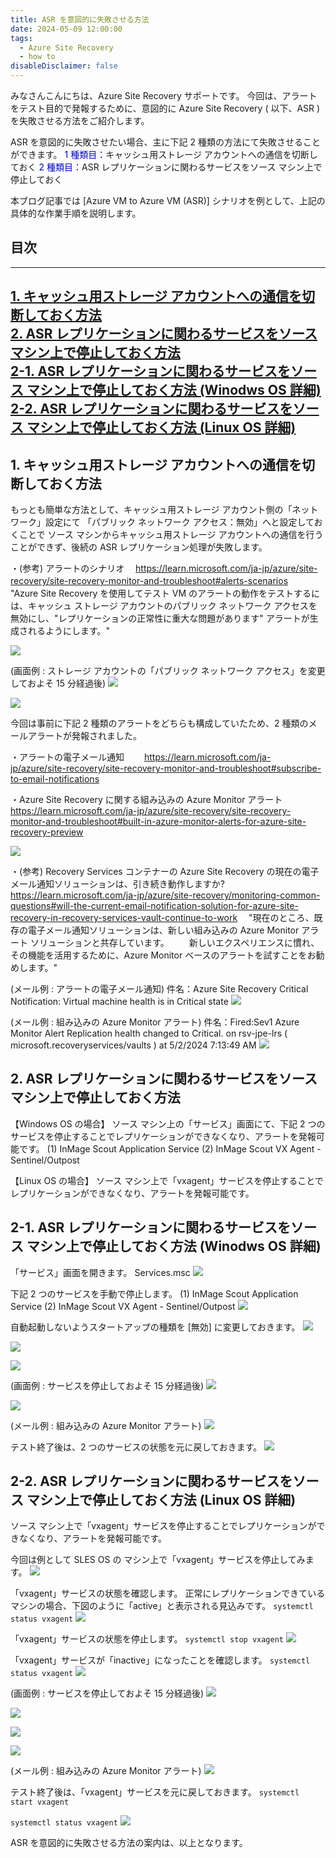 ```yaml
---
title: ASR を意図的に失敗させる方法
date: 2024-05-09 12:00:00
tags:
  - Azure Site Recovery
  - how to
disableDisclaimer: false
---
```


<!-- more -->
みなさんこんにちは、Azure Site Recovery サポートです。
今回は、アラートをテスト目的で発報するために、意図的に Azure Site Recovery ( 以下、ASR ) を失敗させる方法をご紹介します。

ASR を意図的に失敗させたい場合、主に下記 2 種類の方法にて失敗させることができます。
<font color="MediumBlue">1 種類目：</font>キャッシュ用ストレージ アカウントへの通信を切断しておく
<font color="MediumBlue">2 種類目：</font>ASR レプリケーションに関わるサービスをソース マシン上で停止しておく

本ブログ記事では [Azure VM to Azure VM (ASR)] シナリオを例として、上記の具体的な作業手順を説明します。

## 目次
-----------------------------------------------------------
[1. キャッシュ用ストレージ アカウントへの通信を切断しておく方法](#1)  
[2. ASR レプリケーションに関わるサービスをソース マシン上で停止しておく方法](#2)   
[2-1. ASR レプリケーションに関わるサービスをソース マシン上で停止しておく方法 (Winodws OS 詳細)](#2-1)  
[2-2. ASR レプリケーションに関わるサービスをソース マシン上で停止しておく方法 (Linux OS 詳細)](#2-2)  
-----------------------------------------------------------

## <a id="1"></a> 1. キャッシュ用ストレージ アカウントへの通信を切断しておく方法
もっとも簡単な方法として、キャッシュ用ストレージ アカウント側の「ネットワーク」設定にて
「パブリック ネットワーク アクセス：無効」へと設定しておくことで
ソース マシンからキャッシュ用ストレージ アカウントへの通信を行うことができず、後続の ASR レプリケーション処理が失敗します。

・(参考) アラートのシナリオ
　https://learn.microsoft.com/ja-jp/azure/site-recovery/site-recovery-monitor-and-troubleshoot#alerts-scenarios
　"Azure Site Recovery を使用してテスト VM のアラートの動作をテストするには、キャッシュ ストレージ アカウントのパブリック ネットワーク アクセスを無効にし、"レプリケーションの正常性に重大な問題があります" アラートが生成されるようにします。"

![](./How_to_fail_ASR/How_to_fail_ASR_01.png)

(画面例 : ストレージ アカウントの「パブリック ネットワーク アクセス」を変更しておよそ 15 分経過後)
![](./How_to_fail_ASR/How_to_fail_ASR_02.png)

![](./How_to_fail_ASR/How_to_fail_ASR_03.png)

今回は事前に下記 2 種類のアラートをどちらも構成していたため、2 種類のメールアラートが発報されました。

・アラートの電子メール通知
　　https://learn.microsoft.com/ja-jp/azure/site-recovery/site-recovery-monitor-and-troubleshoot#subscribe-to-email-notifications

・Azure Site Recovery に関する組み込みの Azure Monitor アラート
　https://learn.microsoft.com/ja-jp/azure/site-recovery/site-recovery-monitor-and-troubleshoot#built-in-azure-monitor-alerts-for-azure-site-recovery-preview

![](./How_to_fail_ASR/How_to_fail_ASR_04.png)

・(参考) Recovery Services コンテナーの Azure Site Recovery の現在の電子メール通知ソリューションは、引き続き動作しますか?
　https://learn.microsoft.com/ja-jp/azure/site-recovery/monitoring-common-questions#will-the-current-email-notification-solution-for-azure-site-recovery-in-recovery-services-vault-continue-to-work
　"現在のところ、既存の電子メール通知ソリューションは、新しい組み込みの Azure Monitor アラート ソリューションと共存しています。 
　　新しいエクスペリエンスに慣れ、その機能を活用するために、Azure Monitor ベースのアラートを試すことをお勧めします。"

(メール例 : アラートの電子メール通知)
件名：Azure Site Recovery Critical Notification: Virtual machine health is in Critical state
![](./How_to_fail_ASR/How_to_fail_ASR_05.png)

(メール例 : 組み込みの Azure Monitor アラート)
件名：Fired:Sev1 Azure Monitor Alert Replication health changed to Critical. on rsv-jpe-lrs ( microsoft.recoveryservices/vaults ) at 5/2/2024 7:13:49 AM
![](./How_to_fail_ASR/How_to_fail_ASR_06.png)


## <a id="2"></a> 2. ASR レプリケーションに関わるサービスをソース マシン上で停止しておく方法
【Windows OS の場合】
ソース マシン上の「サービス」画面にて、下記 2 つのサービスを停止することでレプリケーションができなくなり、アラートを発報可能です。
(1) InMage Scout Application Service
(2) InMage Scout VX Agent - Sentinel/Outpost

【Linux OS の場合】
ソース マシン上で「vxagent」サービスを停止することでレプリケーションができなくなり、アラートを発報可能です。

## <a id="2-1"></a> 2-1. ASR レプリケーションに関わるサービスをソース マシン上で停止しておく方法 (Winodws OS 詳細)

「サービス」画面を開きます。
Services.msc
![](./How_to_fail_ASR/How_to_fail_ASR_07.png)

下記 2 つのサービスを手動で停止します。
(1) InMage Scout Application Service
(2) InMage Scout VX Agent - Sentinel/Outpost
![](./How_to_fail_ASR/How_to_fail_ASR_08.png)

自動起動しないようスタートアップの種類を [無効] に変更しておきます。
![](./How_to_fail_ASR/How_to_fail_ASR_09.png)

![](./How_to_fail_ASR/How_to_fail_ASR_10.png)

![](./How_to_fail_ASR/How_to_fail_ASR_11.png)

(画面例 : サービスを停止しておよそ 15 分経過後)
![](./How_to_fail_ASR/How_to_fail_ASR_12.png)

![](./How_to_fail_ASR/How_to_fail_ASR_13.png)

(メール例 : 組み込みの Azure Monitor アラート)
![](./How_to_fail_ASR/How_to_fail_ASR_14.png)

テスト終了後は、2 つのサービスの状態を元に戻しておきます。
![](./How_to_fail_ASR/How_to_fail_ASR_15.png)

## <a id="2-2"></a> 2-2. ASR レプリケーションに関わるサービスをソース マシン上で停止しておく方法 (Linux OS 詳細)

ソース マシン上で「vxagent」サービスを停止することでレプリケーションができなくなり、アラートを発報可能です。

今回は例として SLES OS の マシン上で「vxagent」サービスを停止してみます。
![](./How_to_fail_ASR/How_to_fail_ASR_16.png)

「vxagent」サービスの状態を確認します。
正常にレプリケーションできているマシンの場合、下図のように「active」と表示される見込みです。
`systemctl status vxagent`
![](./How_to_fail_ASR/How_to_fail_ASR_17.png)

「vxagent」サービスの状態を停止します。
`systemctl stop vxagent`
![](./How_to_fail_ASR/How_to_fail_ASR_18.png)

「vxagent」サービスが「inactive」になったことを確認します。
`systemctl status vxagent`
![](./How_to_fail_ASR/How_to_fail_ASR_19.png)

(画面例 : サービスを停止しておよそ 15 分経過後)
![](./How_to_fail_ASR/How_to_fail_ASR_20.png)

![](./How_to_fail_ASR/How_to_fail_ASR_21.png)

![](./How_to_fail_ASR/How_to_fail_ASR_22.png)

![](./How_to_fail_ASR/How_to_fail_ASR_23.png)

(メール例 : 組み込みの Azure Monitor アラート)
![](./How_to_fail_ASR/How_to_fail_ASR_24.png)

テスト終了後は、「vxagent」サービスを元に戻しておきます。
`systemctl start vxagent`

`systemctl status vxagent`
![](./How_to_fail_ASR/How_to_fail_ASR_25.png)


ASR を意図的に失敗させる方法の案内は、以上となります。